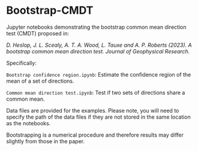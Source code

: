 # Bootstrap-CMDT

Jupyter notebooks demonstrating the bootstrap common mean direction test (CMDT) proposed in:

*D. Heslop, J. L. Scealy, A. T. A. Wood, L. Tauxe and A. P. Roberts (2023). A bootstrap common mean direction test. Journal of Geophysical Research.*

Specifically:

```Bootstrap confidence region.ipynb```: Estimate the confidence region of the mean of a set of directions.

```Common mean direction test.ipynb```: Test if two sets of directions share a common mean.

Data files are provided for the examples. Please note, you will need to specify the path of the data files if they are not stored in the same location as the notebooks. 

Bootstrapping is a numerical procedure and therefore results may differ slightly from those in the paper.
